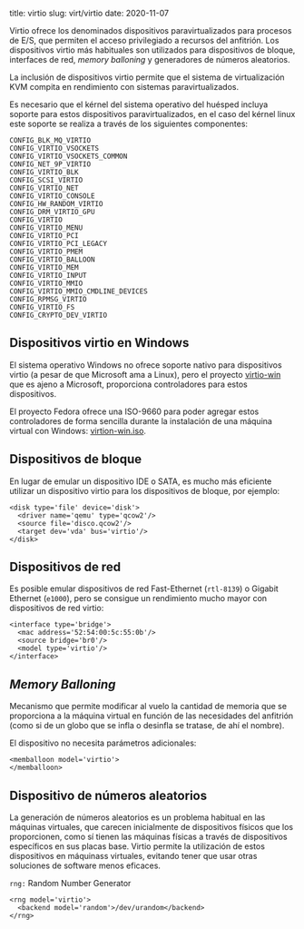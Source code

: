 title: virtio
slug: virt/virtio
date: 2020-11-07

Virtio ofrece los denominados dispositivos paravirtualizados para
procesos de E/S, que permiten el acceso privilegiado a recursos del
anfitrión. Los dispositivos virtio más habituales son utilizados para
dispositivos de bloque, interfaces de red, *memory balloning* y
generadores de números aleatorios.

La inclusión de dispositivos virtio permite que el sistema de
virtualización KVM compita en rendimiento con sistemas
paravirtualizados.

Es necesario que el kérnel del sistema operativo del huésped incluya
soporte para estos dispositivos paravirtualizados, en el caso del
kérnel linux este soporte se realiza a través de los siguientes
componentes:

```
CONFIG_BLK_MQ_VIRTIO
CONFIG_VIRTIO_VSOCKETS
CONFIG_VIRTIO_VSOCKETS_COMMON
CONFIG_NET_9P_VIRTIO
CONFIG_VIRTIO_BLK
CONFIG_SCSI_VIRTIO
CONFIG_VIRTIO_NET
CONFIG_VIRTIO_CONSOLE
CONFIG_HW_RANDOM_VIRTIO
CONFIG_DRM_VIRTIO_GPU
CONFIG_VIRTIO
CONFIG_VIRTIO_MENU
CONFIG_VIRTIO_PCI
CONFIG_VIRTIO_PCI_LEGACY
CONFIG_VIRTIO_PMEM
CONFIG_VIRTIO_BALLOON
CONFIG_VIRTIO_MEM
CONFIG_VIRTIO_INPUT
CONFIG_VIRTIO_MMIO
CONFIG_VIRTIO_MMIO_CMDLINE_DEVICES
CONFIG_RPMSG_VIRTIO
CONFIG_VIRTIO_FS
CONFIG_CRYPTO_DEV_VIRTIO
```

## Dispositivos virtio en Windows

El sistema operativo Windows no ofrece soporte nativo para
dispositivos virtio (a pesar de que Microsoft ama a Linux), pero el
proyecto [virtio-win](https://github.com/virtio-win) que es ajeno a
Microsoft, proporciona controladores para estos dispositivos.

El proyecto Fedora ofrece una ISO-9660 para poder agregar estos
controladores de forma sencilla durante la instalación de una máquina
virtual con Windows: [virtion-win.iso](https://fedorapeople.org/groups/virt/virtio-win/direct-downloads/stable-virtio/virtio-win.iso).

## Dispositivos de bloque

En lugar de emular un dispositivo IDE o SATA, es mucho más eficiente
utilizar un dispositivo virtio para los dispositivos de bloque, por
ejemplo:

```
<disk type='file' device='disk'>
  <driver name='qemu' type='qcow2'/>
  <source file='disco.qcow2'/>
  <target dev='vda' bus='virtio'/>
</disk>
```

## Dispositivos de red

Es posible emular dispositivos de red Fast-Ethernet (`rtl-8139`) o
Gigabit Ethernet (`e1000`), pero se consigue un rendimiento mucho
mayor con dispositivos de red virtio:

```
<interface type='bridge'>
  <mac address='52:54:00:5c:55:0b'/>
  <source bridge='br0'/>
  <model type='virtio'/>
</interface>
```

## *Memory Balloning*

Mecanismo que permite modificar al vuelo la cantidad de memoria que se
proporciona a la máquina virtual en función de las necesidades del
anfitrión (como si de un globo que se infla o desinfla se tratase, de
ahí el nombre).

El dispositivo no necesita parámetros adicionales:

```
<memballoon model='virtio'>
</memballoon>
```

## Dispositivo de números aleatorios

La generación de números aleatorios es un problema habitual en las
máquinas virtuales, que carecen inicialmente de dispositivos físicos
que los proporcionen, como sí tienen las máquinas físicas a través de
dispositivos específicos en sus placas base. Virtio permite la
utilización de estos dispositivos en máquinass virtuales, evitando
tener que usar otras soluciones de software menos eficaces.

`rng:` Random Number Generator

```
<rng model='virtio'>
  <backend model='random'>/dev/urandom</backend>
</rng>
```

